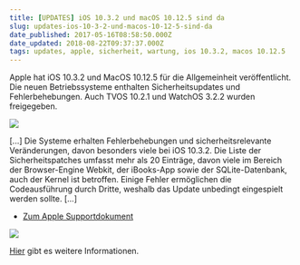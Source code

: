 ```yaml
---
title: [UPDATES] iOS 10.3.2 und macOS 10.12.5 sind da
slug: updates-ios-10-3-2-und-macos-10-12-5-sind-da
date_published: 2017-05-16T08:58:50.000Z
date_updated: 2018-08-22T09:37:37.000Z
tags: updates, apple, sicherheit, wartung, ios 10.3.2, macos 10.12.5
---
```


Apple hat iOS 10.3.2 und MacOS 10.12.5 für die Allgemeinheit veröffentlicht. Die neuen Betriebssysteme enthalten Sicherheitsupdates und Fehlerbehebungen. Auch TVOS 10.2.1 und WatchOS 3.2.2 wurden freigegeben. 

![](__GHOST_URL__/content/images/2017/05/apple_logo.png)

[...] Die Systeme erhalten Fehlerbehebungen und sicherheitsrelevante Veränderungen, davon besonders viele bei iOS 10.3.2. Die Liste der Sicherheitspatches umfasst mehr als 20 Einträge, davon viele im Bereich der Browser-Engine Webkit, der iBooks-App sowie der SQLite-Datenbank, auch der Kernel ist betroffen. Einige Fehler ermöglichen die Codeausführung durch Dritte, weshalb das Update unbedingt eingespielt werden sollte. [...]

- [Zum Apple Supportdokument](https://support.apple.com/de-de/HT207804)

![](__GHOST_URL__/content/images/2017/05/Bildschirmfoto-2017-05-16-um-20.58.43.png)

[Hier](https://www.golem.de/news/wartungsupdates-apple-veroeffentlicht-ios-10-3-2-und-macos-10-12-5-1705-127836.html) gibt es weitere Informationen.
